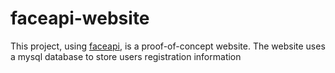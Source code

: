 # faceapi-website

This project, using <a href="https://github.com/justadudewhohacks/face-api.js/">faceapi</a>, is a proof-of-concept website.
The website uses a mysql database to store users registration information

